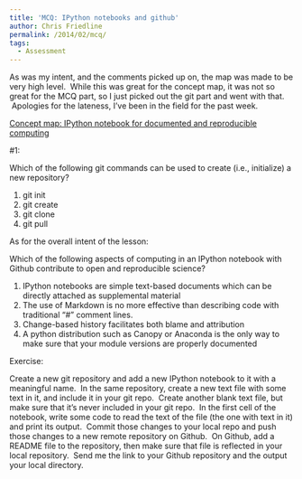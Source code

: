 ```yaml
---
title: 'MCQ: IPython notebooks and github'
author: Chris Friedline
permalink: /2014/02/mcq/
tags:
  - Assessment
---
```

As was my intent, and the comments picked up on, the map was made to be very high level.  While this was great for the concept map, it was not so great for the MCQ part, so I just picked out the git part and went with that.  Apologies for the lateness, I&#8217;ve been in the field for the past week.

[Concept map: IPython notebook for documented and reproducible computing][1]

#1:

Which of the following git commands can be used to create (i.e., initialize) a new repository?

1.  git init
2.  git create
3.  git clone
4.  git pull

As for the overall intent of the lesson:

Which of the following aspects of computing in an IPython notebook with Github contribute to open and reproducible science?

1.  IPython notebooks are simple text-based documents which can be directly attached as supplemental material
2.  The use of Markdown is no more effective than describing code with traditional &#8220;#&#8221; comment lines.
3.  Change-based history facilitates both blame and attribution
4.  A python distribution such as Canopy or Anaconda is the only way to make sure that your module versions are properly documented

Exercise:

Create a new git repository and add a new IPython notebook to it with a meaningful name.  In the same repository, create a new text file with some text in it, and include it in your git repo.  Create another blank text file, but make sure that it&#8217;s never included in your git repo.  In the first cell of the notebook, write some code to read the text of the file (the one with text in it) and print its output.  Commit those changes to your local repo and push those changes to a new remote repository on Github.  On Github, add a README file to the repository, then make sure that file is reflected in your local repository.  Send me the link to your Github repository and the output your local directory.

&nbsp;

 [1]: http://teaching.software-carpentry.org/2014/01/22/concept-map-ipython-notebook-for-documented-and-reproducible-computing/
